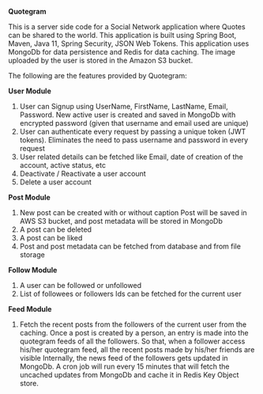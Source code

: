 **Quotegram**

This is a server side code for a Social Network application where Quotes can be shared to the world. 
This application is built using Spring Boot, Maven, Java 11, Spring Security, JSON Web Tokens.
This application uses MongoDb for data persistence and Redis for data caching.
The image uploaded by the user is stored in the Amazon S3 bucket.

The following are the features provided by Quotegram:

**User Module**
1. User can Signup using UserName, FirstName, LastName, Email, Password.
   New active user is created and saved in MongoDb with encrypted password (given that username and email used are unique)
2. User can authenticate every request by passing a unique token (JWT tokens).
   Eliminates the need to pass username and password in every request
3. User related details can be fetched like Email, date of creation of the account, active status, etc
4. Deactivate / Reactivate a user account
5. Delete a user account

**Post Module**
1. New post can be created with or without caption
   Post will be saved in AWS S3 bucket, and post metadata will be stored in MongoDb
2. A post can be deleted
3. A post can be liked
4. Post and post metadata can be fetched from database and from file storage

**Follow Module**
1. A user can be followed or unfollowed
2. List of followees or followers Ids can be fetched for the current user

**Feed Module**
1. Fetch the recent posts from the followers of the current user from the caching.
   Once a post is created by a person, an entry is made into the quotegram feeds of all the followers. 
   So that, when a follower access his/her quotegram feed, all the recent posts made by his/her friends are visible
Internally, the news feed of the followers gets updated in MongoDb. 
A cron job will run every 15 minutes that will fetch the uncached updates from MongoDb and cache it in Redis Key Object store.
